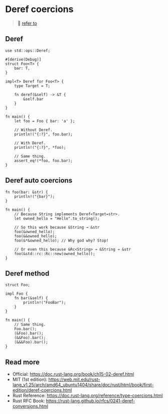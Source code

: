 # Deref coercions

> 🤔 [refer to ](https://twitter.com/wcrichton/status/1597318042244915201)

## Deref

```rust,editable
use std::ops::Deref;

#[derive(Debug)]
struct Foo<T> {
    bar: T,
}

impl<T> Deref for Foo<T> {
    type Target = T;

    fn deref(&self) -> &T {
        &self.bar
    }
}

fn main() {
    let foo = Foo { bar: 'a' };

    // Without Deref.
    println!("{:?}", foo.bar);

    // With Deref.
    println!("{:?}", *foo);

    // Same thing.
    assert_eq!(*foo, foo.bar);
}
```

## Deref auto coercions

```rust,editable
fn foo(bar: &str) {
    println!("{bar}");
}

fn main() {
    // Because String implements Deref<Target=str>.
    let owned_hello = "Hello".to_string();

    // So this work because &String → &str
    foo(&owned_hello);
    foo(&&owned_hello);
    foo(&*&owned_hello); // Why god why? Stop!

    // Or even this because &Rc<String> → &String → &str
    foo(&std::rc::Rc::new(owned_hello));
}
```

## Deref method

```rust,editable
struct Foo;

impl Foo {
    fn bar(&self) {
        println!("FooBar");
    }
}

fn main() {
    // Same thing.
    Foo.bar();
    (&Foo).bar();
    (&&Foo).bar();
    (&&&Foo).bar();
}
```

## Read more

- Official: https://doc.rust-lang.org/book/ch15-02-deref.html
- MIT (1st edition): https://web.mit.edu/rust-lang_v1.25/arch/amd64_ubuntu1404/share/doc/rust/html/book/first-edition/deref-coercions.html
- Rust Reference: https://doc.rust-lang.org/reference/type-coercions.html
- Rust RFC Book: https://rust-lang.github.io/rfcs/0241-deref-conversions.html
